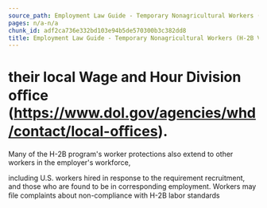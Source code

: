 ```yaml
---
source_path: Employment Law Guide - Temporary Nonagricultural Workers (H-2B Visas).md
pages: n/a-n/a
chunk_id: adf2ca736e332bd103e94b5de570300b3c382dd8
title: Employment Law Guide - Temporary Nonagricultural Workers (H-2B Visas)
---
```

# their local Wage and Hour Division oﬃce (https://www.dol.gov/agencies/whd/contact/local-oﬃces).

Many of the H-2B program's worker protections also extend to other workers in the employer's workforce,

including U.S. workers hired in response to the requirement recruitment, and those who are found to be in corresponding employment. Workers may ﬁle complaints about non-compliance with H-2B labor standards
